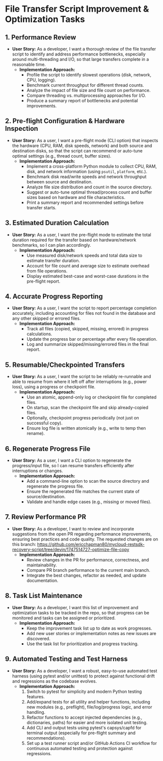 # File Transfer Script Improvement & Optimization Tasks

## 1. Performance Review
- **User Story:** As a developer, I want a thorough review of the file transfer script to identify and address performance bottlenecks, especially around multi-threading and I/O, so that large transfers complete in a reasonable time.
    - **Implementation Approach:**
        - Profile the script to identify slowest operations (disk, network, CPU, logging).
        - Benchmark current throughput for different thread counts.
        - Analyze the impact of file size and file count on performance.
        - Compare threading vs. multiprocessing approaches for I/O.
        - Produce a summary report of bottlenecks and potential improvements.

## 2. Pre-flight Configuration & Hardware Inspection
- **User Story:** As a user, I want a pre-flight mode (CLI option) that inspects the hardware (CPU, RAM, disk speeds, network) and both source and destination disks, so that the script can recommend or auto-tune optimal settings (e.g., thread count, buffer sizes).
    - **Implementation Approach:**
        - Implement a cross-platform Python module to collect CPU, RAM, disk, and network information (using `psutil`, `platform`, etc.).
        - Benchmark disk read/write speeds and network throughput between source and destination.
        - Analyze file size distribution and count in the source directory.
        - Suggest or auto-tune optimal thread/process count and buffer sizes based on hardware and file characteristics.
        - Print a summary report and recommended settings before transfer starts.

## 3. Estimated Duration Calculation
- **User Story:** As a user, I want the pre-flight mode to estimate the total duration required for the transfer based on hardware/network benchmarks, so I can plan accordingly.
    - **Implementation Approach:**
        - Use measured disk/network speeds and total data size to estimate transfer duration.
        - Account for file count and average size to estimate overhead from file operations.
        - Display estimated best-case and worst-case durations in the pre-flight report.

## 4. Accurate Progress Reporting
- **User Story:** As a user, I want the script to report percentage completion accurately, including accounting for files not found in the database and any other skipped or errored files.
    - **Implementation Approach:**
        - Track all files (copied, skipped, missing, errored) in progress calculations.
        - Update the progress bar or percentage after every file operation.
        - Log and summarize skipped/missing/errored files in the final report.

## 5. Resumable/Checkpointed Transfers
- **User Story:** As a user, I want the script to be reliably re-runnable and able to resume from where it left off after interruptions (e.g., power loss), using a progress or checkpoint file.
    - **Implementation Approach:**
        - Use an atomic, append-only log or checkpoint file for completed files.
        - On startup, scan the checkpoint file and skip already-copied files.
        - Optionally, checkpoint progress periodically (not just on successful copy).
        - Ensure log file is written atomically (e.g., write to temp then rename).

## 6. Regenerate Progress File
- **User Story:** As a user, I want a CLI option to regenerate the progress/input file, so I can resume transfers efficiently after interruptions or changes.
    - **Implementation Approach:**
        - Add a command-line option to scan the source directory and regenerate the progress file.
        - Ensure the regenerated file matches the current state of source/destination.
        - Validate and handle edge cases (e.g., missing or moved files).

## 7. Review Performance PR
- **User Story:** As a developer, I want to review and incorporate suggestions from the open PR regarding performance improvements, ensuring best practices and code quality.  The requested changes are on this branch: https://github.com/ericchapman80/mycloud-restsdk-recovery-script/tree/devin/1747514727-optimize-file-copy
    - **Implementation Approach:**
        - Review changes in the PR for performance, correctness, and maintainability.
        - Compare PR branch performance to the current main branch.
        - Integrate the best changes, refactor as needed, and update documentation.

## 8. Task List Maintenance
- **User Story:** As a developer, I want this list of improvement and optimization tasks to be tracked in the repo, so that progress can be monitored and tasks can be assigned or prioritized.
    - **Implementation Approach:**
        - Keep the improvement task list up to date as work progresses.
        - Add new user stories or implementation notes as new issues are discovered.
        - Use the task list for prioritization and progress tracking.

## 9. Automated Testing and Test Harness
- **User Story:** As a developer, I want a robust, easy-to-use automated test harness (using pytest and/or unittest) to protect against functional drift and regressions as the codebase evolves.
    - **Implementation Approach:**
        1. Switch to pytest for simplicity and modern Python testing features.
        2. Add/expand tests for all utility and helper functions, including new modules (e.g., preflight), file/log/progress logic, and error handling.
        3. Refactor functions to accept injected dependencies (e.g., dictionaries, paths) for easier and more isolated unit testing.
        4. Add CLI and output tests using pytest's capsys/capfd for terminal output (especially for pre-flight summary and recommendations).
        5. Set up a test runner script and/or GitHub Actions CI workflow for continuous automated testing and protection against regressions.
